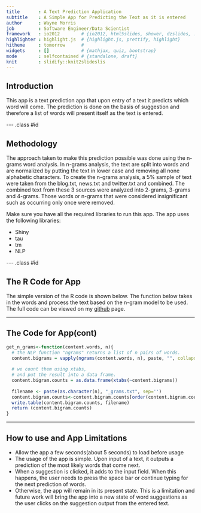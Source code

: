 ```yaml
---
title       : A Text Prediction Application
subtitle    : A Simple App for Predicting the Text as it is entered
author      : Wayne Morris
job         : Software Engineer/Data Scientist
framework   : io2012        # {io2012, html5slides, shower, dzslides, ...}
highlighter : highlight.js  # {highlight.js, prettify, highlight}
hitheme     : tomorrow      # 
widgets     : []            # {mathjax, quiz, bootstrap}
mode        : selfcontained # {standalone, draft}
knit        : slidify::knit2slideslis
---
```


## Introduction

This app is a text prediction app that upon entry of a text it predicts which word will come. The prediction is done on the basis of suggestion and therefore a list of words will present itself as the text is entered. 


--- .class #id 

## Methodology
The approach taken to make this prediction possible was done using the n-grams word analysis. In n-grams analysis, the text are split into words and are normalized by putting the text in lower case and removing all none alphabetic characters. To create the n-grams analysis, a 5% sample of text were taken from the blog.txt, news.txt and twitter.txt and combined. The combined text from these 3 sources were analyzed into 2-grams, 3-grams and 4-grams. Those words or n-grams that were considered insignificant such as occurring only once were removed.

Make sure you have all the required libraries to run this app. The app uses the following libraries:
      <ul>
        <li>Shiny</li>
        <li>tau</li>
        <li>tm</li>
        <li>NLP</li>
      </ul>

--- .class #id 

## The R Code for App
The simple version of the R code is shown below. The function below takes in the words and process the text based on the n-gram model to be used. The full code can be viewed on my <a href="https://github.com/wmorris75/text_prediction">github</a> page.

---

## The Code for App(cont)

```r
get_n_grams<-function(content.words, n){
  # the NLP function "ngrams" returns a list of n pairs of words.
  content.bigrams = vapply(ngrams(content.words, n), paste, "", collapse = " ")
  
  # we count them using xtabs,
  # and put the result into a data frame.
  content.bigram.counts = as.data.frame(xtabs(~content.bigrams))
  
  filename <- paste(as.character(n), "_grams.txt", sep='')
  content.bigram.counts<-content.bigram.counts[order(content.bigram.counts$Freq, decreasing = TRUE),]
  write.table(content.bigram.counts, filename)
  return (content.bigram.counts)
}
```

---

## How to use and App Limitations

<ul>
  <li>Allow the app a few seconds(about 5 seconds) to load before usage</li>
  <li>The usage of the app is simple. Upon input of a text, it outputs a prediction of the most likely words that come next.</li> 
  <li>When a suggestion is clicked, it adds to the input field. When this happens, the user needs to press the space bar or continue typing for the next prediction of words.</li>
  <li>Otherwise, the app will remain in its present state. This is a limitation and future work will bring the app into a new state of word suggestions as the user clicks on the suggestion output from the entered text.</li>
</ul>



 







